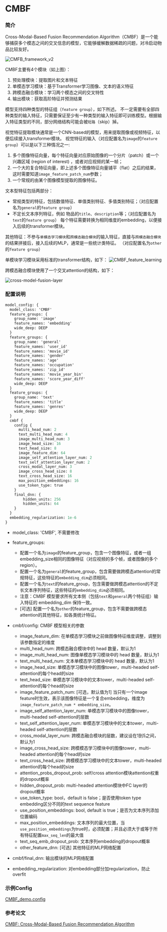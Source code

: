 # CMBF

### 简介

Cross-Modal-Based Fusion Recommendation Algorithm（CMBF）是一个能够捕获多个模态之间的交叉信息的模型，它能够缓解数据稀疏的问题，对冷启动物品比较友好。

![CMFB_framework_v2](https://cdn.jsdelivr.net/gh/yangxudong/blogimg@master/rec/CMFB_framework_v2.jpg)

CMBF主要有4个模块（如上图）：

1. 预处理模块：提取图片和文本特征
1. 单模态学习模块：基于Transformer学习图像、文本的语义特征
1. 跨模态融合模块：学习两个模态之间的交叉特性
1. 输出模块：获取高阶特征并预测结果

模型支持四种类型的特征组（`feature group`），如下所述。
不一定需要有全部四种类型的输入特征，只需要保证至少有一种类型的输入特征即可训练模型。根据输入特征类型的不同，部分网络结构可能会被`短路`（skip）掉。

视觉特征提取模块通常是一个CNN-based的模型，用来提取图像或视频特征，以便后续接入transformer模块。
视觉特征的输入（对应配置名为`image`的`feature group`）可以是以下三种情况之一:

1. 多个图像特征向量，每个特征向量对应原始图像的一个分片（patch）或一个兴趣区域 (region of interest) ，或者对应视频的某一帧；
1. 一个大的复合特征向量，即上述多个图像特征向量铺平（flat）之后的结果，这时需要知道`image_feature_patch_num`参数；
1. 一个常规的由某个图像模型提取的图像特征。

文本型特征包括两部分：

- 常规类型的特征，包括数值特征、单值类别特征、多值类别特征；（对应配置名为`general`的`feature group`）
- 不定长文本序列特征，例如 物品的`title`、`description`等；（对应配置名为`text`的`feature group`）
  每个特征需要转换为相同维度的embedding，以便接入后续的transformer模块。

其他特征：不参与`单模态学习模块`和`跨模态融合模块`的输入特征，直接与`跨模态融合模块`的结果拼接后，接入后续的MLP，通常是一些统计类特征。
（对应配置名为`other`的`feature group`）

单模块学习模块采用标准的transformer结构，如下：
![CMBF_feature_learning](https://cdn.jsdelivr.net/gh/yangxudong/blogimg@master/rec/CMBF_feature_learning.jpg)

跨模态融合模块使用了一个交叉attention的结构，如下：

![cross-model-fusion-layer](https://cdn.jsdelivr.net/gh/yangxudong/blogimg@master/rec/cross-model-fusion-layer.jpg)

### 配置说明

```protobuf
model_config: {
  model_class: 'CMBF'
  feature_groups: {
    group_name: 'image'
    feature_names: 'embedding'
    wide_deep: DEEP
  }
  feature_groups: {
    group_name: 'general'
    feature_names: 'user_id'
    feature_names: 'movie_id'
    feature_names: 'gender'
    feature_names: 'age'
    feature_names: 'occupation'
    feature_names: 'zip_id'
    feature_names: 'movie_year_bin'
    feature_names: 'score_year_diff'
    wide_deep: DEEP
  }
  feature_groups: {
    group_name: 'text'
    feature_names: 'title'
    feature_names: 'genres'
    wide_deep: DEEP
  }
  cmbf {
    config {
      multi_head_num: 2
      text_multi_head_num: 4
      image_multi_head_num: 3
      image_head_size: 16
      text_head_size: 8
      image_feature_dim: 64
      image_self_attention_layer_num: 2
      text_self_attention_layer_num: 2
      cross_modal_layer_num: 3
      image_cross_head_size: 8
      text_cross_head_size: 16
      max_position_embeddings: 16
      use_token_type: true
    }
    final_dnn: {
        hidden_units: 256
        hidden_units: 64
    }
  }
  embedding_regularization: 1e-6
}
```

- model_class: 'CMBF', 不需要修改

- feature_groups:

  - 配置一个名为`image`的feature_group，包含一个图像特征，或者一组embedding_size相同的图像特征（对应视频的多个帧，或者图像的多个region）。
  - 配置一个名为`general`的feature_group，包含需要做跨模态attention的常规特征，这些特征的`embedding_dim`必须相同。
  - 配置一个名为`text`的feature_group，包含需要做跨模态attention的不定长文本序列特征，这些特征的`embedding_dim`必须相同。
  - 注意：CMBF 模型要求所有文本侧（包括`text`和`general`两个特征组）输入特征的 embedding_dim 保持一致。
  - \[可选\] 配置一个名为`other`的feature_group，包含不需要做跨模态attention的其他特征，如各类统计特征。

- cmbf/config: CMBF 模型相关的参数

  - image_feature_dim: 在单模态学习模块之前做图像特征维度调整，调整到该参数指定的维度
  - multi_head_num: 跨模态融合模块中的 head 数量，默认为1
  - image_multi_head_num: 图像单模态学习模块中的 head 数量，默认为1
  - text_multi_head_num: 文本单模态学习模块中的 head 数量，默认为1
  - image_head_size: 单模态学习模块中的图像tower，multi-headed self-attention的每个head的size
  - text_head_size: 单模态学习模块中的文本tower，multi-headed self-attention的每个head的size
  - image_feature_patch_num: \[可选，默认值为1\] 当只有一个image feature时生效，表示该图像特征是一个复合embedding，维度为`image_feature_patch_num * embedding_size`。
  - image_self_attention_layer_num: 单模态学习模块中的图像tower，multi-headed self-attention的层数
  - text_self_attention_layer_num: 单模态学习模块中的文本tower，multi-headed self-attention的层数
  - cross_modal_layer_num: 跨模态融合模块的层数，建议设在1到5之间，默认为1
  - image_cross_head_size: 跨模模态学习模块中的图像tower，multi-headed attention的每个head的size
  - text_cross_head_size: 跨模模态学习模块中的文本tower，multi-headed attention的每个head的size
  - attention_probs_dropout_prob: self/cross attention模块attention权重的dropout概率
  - hidden_dropout_prob: multi-headed attention模块中FC layer的dropout概率
  - use_token_type: bool，default is false；是否使用token type embedding区分不同的text sequence feature
  - use_position_embeddings: bool, default is true；是否为文本序列添加位置编码
  - max_position_embeddings: 文本序列的最大位置，当`use_position_embeddings`为true时，必须配置；并且必须大于或等于所有特征配置`max_seq_len`的最大值
  - text_seq_emb_dropout_prob: 文本序列embedding的dropout概率
  - other_feature_dnn: [可选] 其他特征的MLP网络配置

- cmbf/final_dnn: 输出模块的MLP网络配置
- embedding_regularization: 对embedding部分加regularization，防止overfit

### 示例Config

[CMBF_demo.config](https://github.com/alibaba/EasyRec/blob/master/samples/model_config/cmbf_on_movielens.config)

### 参考论文

[CMBF: Cross-Modal-Based Fusion Recommendation Algorithm](https://www.mdpi.com/1424-8220/21/16/5275)
